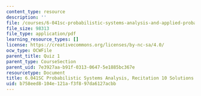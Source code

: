 ```yaml
---
content_type: resource
description: ''
file: /courses/6-041sc-probabilistic-systems-analysis-and-applied-probability-fall-2013/b758eed8104e121af3f897da6127acbb_MIT6_041SCF13_rec10_sol.pdf
file_size: 98313
file_type: application/pdf
learning_resource_types: []
license: https://creativecommons.org/licenses/by-nc-sa/4.0/
ocw_type: OCWFile
parent_title: Quiz 1
parent_type: CourseSection
parent_uid: 7e3927aa-b91f-0313-0647-5e1885bc367e
resourcetype: Document
title: 6.041SC Probabilistic Systems Analysis, Recitation 10 Solutions
uid: b758eed8-104e-121a-f3f8-97da6127acbb
---
```

